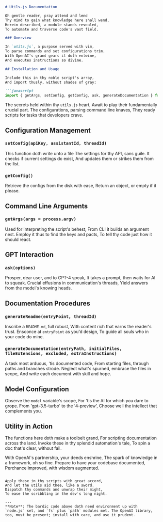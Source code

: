 ```markdown
# Utils.js Documentation

Oh gentle reader, pray attend and lend
Thy mind to gain what knowledge here shall wend.
Herein described, a module stands revealed,
To automate and traverse code's vast field.

### Overview

In `utils.js`, a purpose served with vim,
To parse commands and set configurations trim.
With OpenAI's grand gears it doth entwine,
And executes instructions so divine.

## Installation and Usage

Include this in thy noble script's array,
And import thusly, without shades of gray:

```javascript
import { getArgs, setConfig, getConfig, ask, generateDocumentation } from './utils.js';
```

The secrets held within thy `utils.js` heart,
Await to play their fundamentally crucial part.
The configurations, parsing command line knaves,
They ready scripts for tasks that developers crave.

## Configuration Management

### `setConfig(apiKey, assistantId, threadId)`

This function doth write unto a file
The settings for thy API, sans guile.
It checks if current settings do exist,
And updates them or strikes them from the list.

### `getConfig()`

Retrieve the configs from the disk with ease,
Return an object, or empty if it please.

## Command Line Arguments

### `getArgs(args = process.argv)`

Used for interpreting the script's behest,
From CLI it builds an argument nest.
Employ it thus to find the keys and pacts,
To tell thy code just how it should react.

## GPT Interaction

### `ask(options)`

Prosper, dear user, and to GPT-4 speak,
It takes a prompt, then waits for AI to squeak.
Crucial effusions in communication's threads,
Yield answers from the model's knowing heads.

## Documentation Procedures

### `generateReadme(entryPoint, threadId)`

Inscribe a `README.md`, full robust,
With content rich that earns the reader's trust.
Ensconce at `entryPoint` as you'd design,
To guide all souls who in your code do mine.

### `generateDocumentation(entryPath, initialFiles, fileExtensions, excluded, extraInstructions)`

A task most arduous, 'tis documented code,
From starting files, through paths and branches strode.
Neglect what's spurned, embrace the files in scope,
And write each document with skill and hope.

## Model Configuration

Observe the `model` variable's scope,
For 'tis the AI for which you dare to grope.
From 'gpt-3.5-turbo' to the '4-preview',
Choose well the intellect that complements you.

## Utility in Action

The functions here doth make a toolbelt grand,
For scripting documentation across the land.
Invoke these in thy splendid automation's tale,
To spin a doc that's clear, without fail.

With OpenAI's partnership, your deeds enshrine,
The spark of knowledge in a framework, oh so fine.
Prepare to have your codebase documented,
Perchance improved, with wisdom augmented.
```

Apply these in thy scripts with great accord,
And let the utils aid thee, like a sword.
Dispatch thy commands and unwrap their might,
To ease the scribbling in the dev's long night.

---
**Note**: The bardic code above doth need environment up with `node.js` set, and `fs` plus `path` modules met. The OpenAI library, too, must be present; install with care, and use it prudent.

